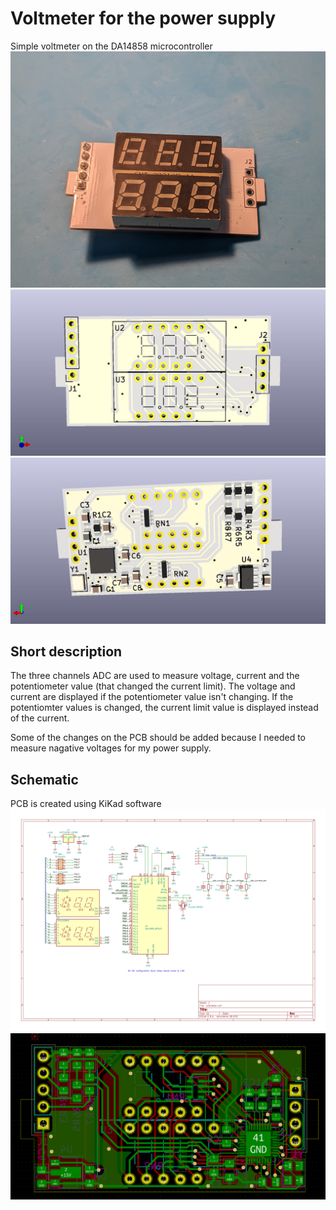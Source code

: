 # Voltmeter for the power supply
Simple voltmeter on the DA14858 microcontroller
![](./photo/PXL_20230303_181334216.jpg)
![](./photo/pcb_3d_front.jpg)
![](./photo/pcb_3d_back.jpg)

## Short description
The three channels ADC are used to measure voltage, current and the potentiometer value (that changed the current limit). The voltage and current are displayed if the potentiometer value isn't changing. If the potentiomter values is changed, the current limit value is displayed instead of the current.

Some of the changes on the PCB should be added because I needed to measure nagative voltages for my power supply.

## Schematic
PCB is created using KiKad software
![](./photo/schematic.png)
![](./photo/pcb.png)

